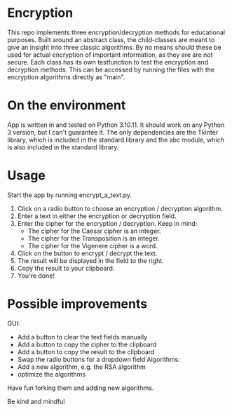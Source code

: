 # Encryption
This repo implements three encryption/decryption methods for educational purposes. Built around an abstract class, the child-classes are meant to give an insight into three classic algorithms.
By no means should these be used for actual encryption of important information, as they are are not secure.
Each class has its own testfunction to test the encryption and decryption methods. This can be accessed by running the files with the encryption algorithms directly as "main".

# On the environment
App is written in and tested on Python 3.10.11. It should work on any Python 3 version, but I can't guarantee it.
The only dependencies are the Tkinter library, which is included in the standard library and
the abc module, which is also included in the standard library.

# Usage
Start the app by running encrypt_a_text.py.

1. Click on a radio button to choose an encryption / decryption algorithm.
2. Enter a text in either the encryption or decryption field.
3. Enter the cipher for the encryption / decryption. Keep in mind:
    - The cipher for the Caesar cipher is an integer.
    - The cipher for the Transposition is an integer.
    - The cipher for the Vigenere cipher is a word.
4. Click on the button to encrypt / decrypt the text.
5. The result will be displayed in the field to the right.
6. Copy the result to your clipboard.
7. You're done!

# Possible improvements
GUI:
- Add a button to clear the text fields manually
- Add a button to copy the cipher to the clipboard
- Add a button to copy the result to the clipboard
- Swap the radio buttons for a dropdown field
Algorithms:
- Add a new algorithm, e.g. the RSA algorithm
- optimize the algorithms

Have fun forking them and adding new algorithms.

Be kind and mindful
